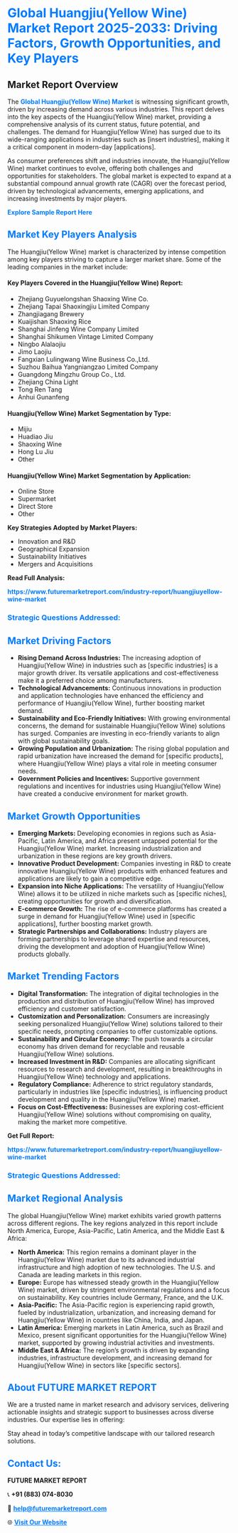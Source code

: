 <h1 style="color: #007BFF;">Global Huangjiu(Yellow Wine) Market Report 2025-2033: Driving Factors, Growth Opportunities, and Key Players</h1>

<section id="overview">
<h2>Market Report Overview</h2>
<p>The <a href="https://www.futuremarketreport.com/industry-report/huangjiuyellow-wine-market" style="color: #007BFF; text-decoration: none;"><strong>Global Huangjiu(Yellow Wine) Market</strong></a> is witnessing significant growth, driven by increasing demand across various industries. This report delves into the key aspects of the Huangjiu(Yellow Wine) market, providing a comprehensive analysis of its current status, future potential, and challenges. The demand for Huangjiu(Yellow Wine) has surged due to its wide-ranging applications in industries such as [insert industries], making it a critical component in modern-day [applications].</p>
<p>As consumer preferences shift and industries innovate, the Huangjiu(Yellow Wine) market continues to evolve, offering both challenges and opportunities for stakeholders. The global market is expected to expand at a substantial compound annual growth rate (CAGR) over the forecast period, driven by technological advancements, emerging applications, and increasing investments by major players.</p>
</section>

<section id="overview">
<p><a href="https://www.futuremarketreport.com/request-sample/reportId=30657" style="color: #007BFF; text-decoration: none;"><strong>Explore Sample Report Here</strong></a></p>
</section>

<section id="key-players">
<h2 style="color: #007BFF;">Market Key Players Analysis</h2>
<p>The Huangjiu(Yellow Wine) market is characterized by intense competition among key players striving to capture a larger market share. Some of the leading companies in the market include:</p>
<h4>Key Players Covered in the Huangjiu(Yellow Wine) Report:</h4>
<ul><li>Zhejiang Guyuelongshan Shaoxing Wine Co.</li><li>Zhejiang Tapai Shaoxingjiu Limited Company</li><li>Zhangjiagang Brewery</li><li>Kuaijishan Shaoxing Rice</li><li>Shanghai Jinfeng Wine Company Limited</li><li>Shanghai Shikumen Vintage Limited Company</li><li>Ningbo Alalaojiu</li><li>Jimo Laojiu</li><li>Fangxian Lulingwang Wine Business Co.,Ltd.</li><li>Suzhou Baihua Yangniangzao Limited Company</li><li>Guangdong Mingzhu Group Co., Ltd.</li><li>Zhejiang China Light</li><li>Tong Ren Tang</li><li>Anhui Gunanfeng</li></ul>
<h4>Huangjiu(Yellow Wine) Market Segmentation by Type:</h4>
<ul><li>Mijiu</li><li>Huadiao Jiu</li><li>Shaoxing Wine</li><li>Hong Lu Jiu</li><li>Other</li></ul>

<h4>Huangjiu(Yellow Wine) Market Segmentation by Application:</h4>
<ul><li>Online Store</li><li>Supermarket</li><li>Direct Store</li><li>Other</li></ul>
<p><strong>Key Strategies Adopted by Market Players:</strong></p>
<ul>
<li>Innovation and R&D</li>
<li>Geographical Expansion</li>
<li>Sustainability Initiatives</li>
<li>Mergers and Acquisitions</li>
</ul>
</section>

<section>
<p><strong>Read Full Analysis: </strong></p><a href="https://www.futuremarketreport.com/industry-report/huangjiuyellow-wine-market" style="color: #007BFF; text-decoration: none;"><strong>https://www.futuremarketreport.com/industry-report/huangjiuyellow-wine-market</strong></a>
<h3 style="color: #007BFF;">Strategic Questions Addressed:</h3>
</section>

<section id="driving-factors">
<h2 style="color: #007BFF;">Market Driving Factors</h2>
<ul>
<li><strong>Rising Demand Across Industries:</strong> The increasing adoption of Huangjiu(Yellow Wine) in industries such as [specific industries] is a major growth driver. Its versatile applications and cost-effectiveness make it a preferred choice among manufacturers.</li>
<li><strong>Technological Advancements:</strong> Continuous innovations in production and application technologies have enhanced the efficiency and performance of Huangjiu(Yellow Wine), further boosting market demand.</li>
<li><strong>Sustainability and Eco-Friendly Initiatives:</strong> With growing environmental concerns, the demand for sustainable Huangjiu(Yellow Wine) solutions has surged. Companies are investing in eco-friendly variants to align with global sustainability goals.</li>
<li><strong>Growing Population and Urbanization:</strong> The rising global population and rapid urbanization have increased the demand for [specific products], where Huangjiu(Yellow Wine) plays a vital role in meeting consumer needs.</li>
<li><strong>Government Policies and Incentives:</strong> Supportive government regulations and incentives for industries using Huangjiu(Yellow Wine) have created a conducive environment for market growth.</li>
</ul>
</section>

<section id="growth-opportunities">
<h2 style="color: #007BFF;">Market Growth Opportunities</h2>
<ul>
<li><strong>Emerging Markets:</strong> Developing economies in regions such as Asia-Pacific, Latin America, and Africa present untapped potential for the Huangjiu(Yellow Wine) market. Increasing industrialization and urbanization in these regions are key growth drivers.</li>
<li><strong>Innovative Product Development:</strong> Companies investing in R&D to create innovative Huangjiu(Yellow Wine) products with enhanced features and applications are likely to gain a competitive edge.</li>
<li><strong>Expansion into Niche Applications:</strong> The versatility of Huangjiu(Yellow Wine) allows it to be utilized in niche markets such as [specific niches], creating opportunities for growth and diversification.</li>
<li><strong>E-commerce Growth:</strong> The rise of e-commerce platforms has created a surge in demand for Huangjiu(Yellow Wine) used in [specific applications], further boosting market growth.</li>
<li><strong>Strategic Partnerships and Collaborations:</strong> Industry players are forming partnerships to leverage shared expertise and resources, driving the development and adoption of Huangjiu(Yellow Wine) products globally.</li>
</ul>
</section>

<section id="trending-factors">
<h2 style="color: #007BFF;">Market Trending Factors</h2>
<ul>
<li><strong>Digital Transformation:</strong> The integration of digital technologies in the production and distribution of Huangjiu(Yellow Wine) has improved efficiency and customer satisfaction.</li>
<li><strong>Customization and Personalization:</strong> Consumers are increasingly seeking personalized Huangjiu(Yellow Wine) solutions tailored to their specific needs, prompting companies to offer customizable options.</li>
<li><strong>Sustainability and Circular Economy:</strong> The push towards a circular economy has driven demand for recyclable and reusable Huangjiu(Yellow Wine) solutions.</li>
<li><strong>Increased Investment in R&D:</strong> Companies are allocating significant resources to research and development, resulting in breakthroughs in Huangjiu(Yellow Wine) technology and applications.</li>
<li><strong>Regulatory Compliance:</strong> Adherence to strict regulatory standards, particularly in industries like [specific industries], is influencing product development and quality in the Huangjiu(Yellow Wine) market.</li>
<li><strong>Focus on Cost-Effectiveness:</strong> Businesses are exploring cost-efficient Huangjiu(Yellow Wine) solutions without compromising on quality, making the market more competitive.</li>
</ul>
</section>

<section>
<p><strong>Get Full Report: </strong></p><a href="https://www.futuremarketreport.com/industry-report/huangjiuyellow-wine-market" style="color: #007BFF; text-decoration: none;"><strong>https://www.futuremarketreport.com/industry-report/huangjiuyellow-wine-market</strong></a>
<h3 style="color: #007BFF;">Strategic Questions Addressed:</h3>
</section>


<section id="regional-analysis">
<h2 style="color: #007BFF;">Market Regional Analysis</h2>
<p>The global Huangjiu(Yellow Wine) market exhibits varied growth patterns across different regions. The key regions analyzed in this report include North America, Europe, Asia-Pacific, Latin America, and the Middle East & Africa:</p>
<ul>
<li><strong>North America:</strong> This region remains a dominant player in the Huangjiu(Yellow Wine) market due to its advanced industrial infrastructure and high adoption of new technologies. The U.S. and Canada are leading markets in this region.</li>
<li><strong>Europe:</strong> Europe has witnessed steady growth in the Huangjiu(Yellow Wine) market, driven by stringent environmental regulations and a focus on sustainability. Key countries include Germany, France, and the U.K.</li>
<li><strong>Asia-Pacific:</strong> The Asia-Pacific region is experiencing rapid growth, fueled by industrialization, urbanization, and increasing demand for Huangjiu(Yellow Wine) in countries like China, India, and Japan.</li>
<li><strong>Latin America:</strong> Emerging markets in Latin America, such as Brazil and Mexico, present significant opportunities for the Huangjiu(Yellow Wine) market, supported by growing industrial activities and investments.</li>
<li><strong>Middle East & Africa:</strong> The region’s growth is driven by expanding industries, infrastructure development, and increasing demand for Huangjiu(Yellow Wine) in sectors like [specific sectors].</li>
</ul>
</section>

<footer>
<h2 style="color: #007BFF;">About FUTURE MARKET REPORT</h2>
<p>We are a trusted name in market research and advisory services, delivering actionable insights and strategic support to businesses across diverse industries. Our expertise lies in offering:</p>

<p>Stay ahead in today’s competitive landscape with our tailored research solutions.</p>

<h2 style="color: #007BFF;">Contact Us:</h2>
<p><strong>FUTURE MARKET REPORT</strong></p>
<p>📞 <strong>+91 (883) 074-8030</strong></p>
<p>📧 <strong><a href="mailto:help@futuremarketreport.com" style="color: #007BFF;">help@futuremarketreport.com</a></strong></p>
<p>🌐 <strong><a href="https://www.futuremarketreport.com/" style="color: #007BFF;">Visit Our Website</a></strong></p>
</footer>